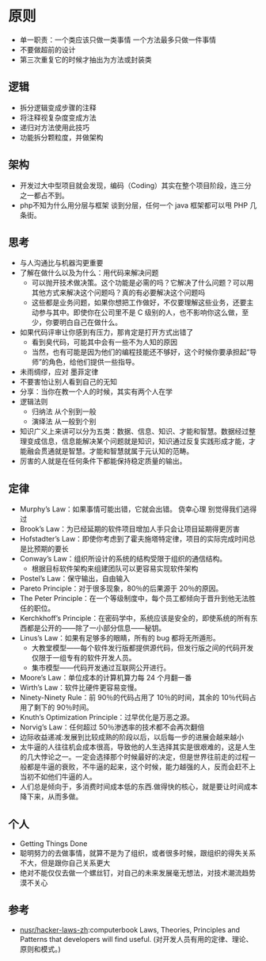 # 原则

- 单一职责：一个类应该只做一类事情 一个方法最多只做一件事情
- 不要做超前的设计
- 第三次重复它的时候才抽出为方法或封装类

## 逻辑

* 拆分逻辑变成步骤的注释
* 将注释视复杂度变成方法
* 递归对方法使用此技巧
* 功能拆分颗粒度，并做架构

## 架构

* 开发过大中型项目就会发现，编码（Coding）其实在整个项目阶段，连三分之一都占不到。
* php不知为什么用分层与框架
    谈到分层，任何一个 java 框架都可以甩 PHP 几条街。

## 思考

* 与人沟通比与机器沟更重要
* 了解在做什么以及为什么：用代码来解决问题
  - 可以抛开技术做决策。这个功能是必需的吗？它解决了什么问题？可以用其他方式来解决这个问题吗？真的有必要解决这个问题吗
  - 这些都是业务问题，如果你想把工作做好，不仅要理解这些业务，还要主动参与其中。即使你在公司里不是 C 级别的人，也不影响你这么做，至少，你要明白自己在做什么。
* 如果代码评审让你感到有压力，那肯定是打开方式出错了
  - 看到臭代码，可能其中会有一些不为人知的原因
  - 当然，也有可能是因为他们的编程技能还不够好，这个时候你要承担起“导师”的角色，给他们提供一些指导。
* 未雨绸缪，应对 墨菲定律
* 不要害怕让别人看到自己的无知
* 分享：当你在教一个人的时候，其实有两个人在学
* 逻辑法则
  - 归纳法 从个别到一般
  - 演绎法 从一般到个别
* 知识广义上来讲可以分为五类：数据、信息、知识、才能和智慧。数据经过整理变成信息，信息能解决某个问题就是知识，知识通过反复实践形成才能，才能融会贯通就是智慧。才能和智慧就属于元认知的范畴。
* 厉害的人就是在任何条件下都能保持稳定质量的输出。

## 定律

* Murphy’s Law：如果事情可能出错，它就会出错。 侥幸心理  别觉得我们逃得过
* Brook’s Law：为已经延期的软件项目增加人手只会让项目延期得更厉害
* Hofstadter’s Law：即使你考虑到了霍夫施塔特定律，项目的实际完成时间总是比预期的要长
* Conway’s Law：组织所设计的系统的结构受限于组织的通信结构。
  - 根据目标软件架构来组建团队可以更容易实现软件架构
* Postel’s Law：保守输出，自由输入
* Pareto Principle：对于很多现象，80％的后果源于 20％的原因。
* The Peter Principle：在一个等级制度中，每个员工都倾向于晋升到他无法胜任的职位。
* Kerchkhoff’s Principle：在密码学中，系统应该是安全的，即使系统的所有东西都是公开的——除了一小部分信息——秘钥。
* Linus’s Law：如果有足够多的眼睛，所有的 bug 都将无所遁形。
  - 大教堂模型——每个软件发行版都提供源代码，但发行版之间的代码开发仅限于一组专有的软件开发人员。
  - 集市模型——代码开发通过互联网公开进行。
* Moore’s Law：单位成本的计算机算力每 24 个月翻一番
* Wirth’s Law：软件比硬件更容易变慢。
* Ninety-Ninety Rule：前 90％的代码占用了 10％的时间，其余的 10％代码占用了剩下的 90％时间。
* Knuth’s Optimization Principle：过早优化是万恶之源。
* Norvig’s Law：任何超过 50％渗透率的技术都不会再次翻倍
* 边际收益递减:发展到比较成熟的阶段以后，以后每一步的进展会越来越小
* 太牛逼的人往往机会成本很高，导致他的人生选择其实是很艰难的，这是人生的几大悖论之一。一定会选择那个时候最好的决定，但是世界往前走的过程一般都是牛逼的衰败，不牛逼的起来，这个时候，能力越强的人，反而会赶不上当初不如他们牛逼的人。
* 人们总是倾向于，多消费时间成本低的东西.做得快的核心，就是要让时间成本降下来，从而多做。

## 个人

* Getting Things Done
* 聪明努力的去做事情，就算不是为了组织，或者很多时候，跟组织的得失关系不大，但是跟你自己关系更大
* 绝对不能仅仅去做一个螺丝钉，对自己的未来发展毫无想法，对技术潮流趋势漠不关心

## 参考

* [nusr/hacker-laws-zh](https://github.com/nusr/hacker-laws-zh):computerbook Laws, Theories, Principles and Patterns that developers will find useful. (对开发人员有用的定律、理论、原则和模式。)
